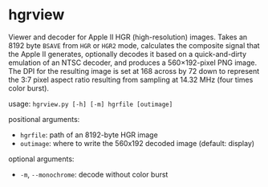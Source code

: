 hgrview
=======

Viewer and decoder for Apple II HGR (high-resolution) images.
Takes an 8192 byte `BSAVE` from `HGR` or `HGR2` mode, calculates
the composite signal that the Apple II generates, optionally decodes
it based on a quick-and-dirty emulation of an NTSC decoder, and
produces a 560×192-pixel PNG image.  The DPI for the resulting image
is set at 168 across by 72 down to represent the 3:7 pixel aspect
ratio resulting from sampling at 14.32 MHz (four times color burst).

usage: `hgrview.py [-h] [-m] hgrfile [outimage]`

positional arguments:

- `hgrfile`: path of an 8192-byte HGR image
- `outimage`: where to write the 560x192 decoded image
  (default: display)

optional arguments:

- `-m`, `--monochrome`: decode without color burst

